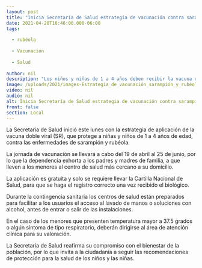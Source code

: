 ```yaml
---
layout: post
title: "Inicia Secretaría de Salud estrategia de vacunación contra sarampión y rubéola"
date: 2021-04-20T16:46:00.000-06:00
tags:
  
  - rubéola
  
  - Vacunación
  
  - Salud
  
author: nil
description: "Los niños y niñas de 1 a 4 años deben recibir la vacuna doble viral (SR) que les protege contra ambas enfermedades"
image: /uploads/2021/images-Estrategia_de_vacunación_sarampión_y_rubéola.jpg
video: nil
audio: nil
alt: Inicia Secretaría de Salud estrategia de vacunación contra sarampión y rubéola
front: false
section: Local
---
```


La Secretaría de Salud inició este lunes con la estrategia de aplicación de la vacuna doble viral (SR), que protege a niñas y niños de 1 a 4 años de edad, contra las enfermedades de sarampión y rubéola.

La jornada de vacunación se llevará a cabo del 19 de abril al 25 de junio, por lo que la dependencia exhorta a los padres y madres de familia, a que lleven a los menores al centro de salud más cercano a su domicilio.

La aplicación es gratuita y solo se requiere llevar la Cartilla Nacional de Salud, para que se haga el registro correcto una vez recibido el biológico.

Durante la contingencia sanitaria los centros de salud están preparados para facilitar a los usuarios el acceso al lavado de manos o soluciones con alcohol, antes de entrar o salir de las instalaciones.

En el caso de los menores que presenten temperatura mayor a 37.5 grados o algún síntoma de tipo respiratorio, deberán dirigirse al área de atención clínica para su valoración.

La Secretaría de Salud reafirma su compromiso con el bienestar de la población, por lo que invita a la ciudadanía a seguir las recomendaciones de protección para la salud de los niños y las niñas.